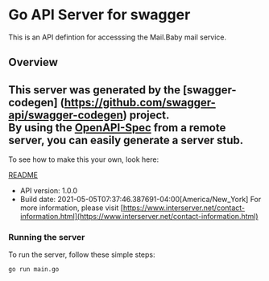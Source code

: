 # Go API Server for swagger

This is an API defintion for accesssing the Mail.Baby mail service.

## Overview
This server was generated by the [swagger-codegen]
(https://github.com/swagger-api/swagger-codegen) project.  
By using the [OpenAPI-Spec](https://github.com/OAI/OpenAPI-Specification) from a remote server, you can easily generate a server stub.  
-

To see how to make this your own, look here:

[README](https://github.com/swagger-api/swagger-codegen/blob/master/README.md)

- API version: 1.0.0
- Build date: 2021-05-05T07:37:46.387691-04:00[America/New_York]
For more information, please visit [https://www.interserver.net/contact-information.html](https://www.interserver.net/contact-information.html)


### Running the server
To run the server, follow these simple steps:

```
go run main.go
```

